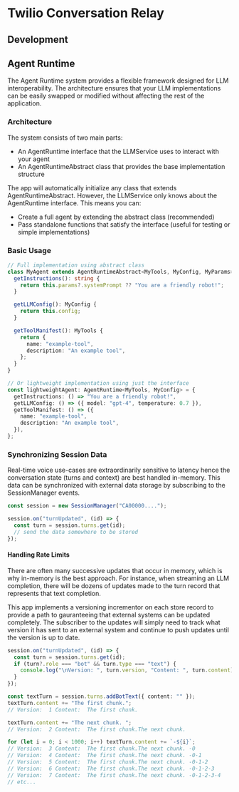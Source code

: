 # Twilio Conversation Relay

## Development

## Agent Runtime

The Agent Runtime system provides a flexible framework designed for LLM interoperability. The architecture ensures that your LLM implementations can be easily swapped or modified without affecting the rest of the application.

### Architecture

The system consists of two main parts:

- An AgentRuntime interface that the LLMService uses to interact with your agent
- An AgentRuntimeAbstract class that provides the base implementation structure

The app will automatically initialize any class that extends AgentRuntimeAbstract. However, the LLMService only knows about the AgentRuntime interface. This means you can:

- Create a full agent by extending the abstract class (recommended)
- Pass standalone functions that satisfy the interface (useful for testing or simple implementations)

### Basic Usage

```ts
// Full implementation using abstract class
class MyAgent extends AgentRuntimeAbstract<MyTools, MyConfig, MyParams> {
  getInstructions(): string {
    return this.params?.systemPrompt ?? "You are a friendly robot!";
  }

  getLLMConfig(): MyConfig {
    return this.config;
  }

  getToolManifest(): MyTools {
    return {
      name: "example-tool",
      description: "An example tool",
    };
  }
}

// Or lightweight implementation using just the interface
const lightweightAgent: AgentRuntime<MyTools, MyConfig> = {
  getInstructions: () => "You are a friendly robot!",
  getLLMConfig: () => ({ model: "gpt-4", temperature: 0.7 }),
  getToolManifest: () => ({
    name: "example-tool",
    description: "An example tool",
  }),
};
```

### Synchronizing Session Data

Real-time voice use-cases are extraordinarily sensitive to latency hence the conversation state (turns and context) are best handled in-memory. This data can be synchronized with external data storage by subscribing to the SessionManager events.

```ts
const session = new SessionManager("CA00000....");

session.on("turnUpdated", (id) => {
  const turn = session.turns.get(id);
  // send the data somewhere to be stored
});
```

#### Handling Rate Limits

There are often many successive updates that occur in memory, which is why in-memory is the best approach. For instance, when streaming an LLM completion, there will be dozens of updates made to the turn record that represents that text completion.

This app implements a versioning incrementor on each store record to provide a path to gauranteeing that external systems can be updated completely. The subscriber to the updates will simply need to track what version it has sent to an external system and continue to push updates until the version is up to date.

```ts
session.on("turnUpdated", (id) => {
  const turn = session.turns.get(id);
  if (turn?.role === "bot" && turn.type === "text") {
    console.log("\nVersion: ", turn.version, "Content: ", turn.content);
  }
});

const textTurn = session.turns.addBotText({ content: "" });
textTurn.content += "The first chunk.";
// Version:  1 Content:  The first chunk.

textTurn.content += "The next chunk. ";
// Version:  2 Content:  The first chunk.The next chunk.

for (let i = 0; i < 1000; i++) textTurn.content += `-${i}`;
// Version:  3 Content:  The first chunk.The next chunk. -0
// Version:  4 Content:  The first chunk.The next chunk. -0-1
// Version:  5 Content:  The first chunk.The next chunk. -0-1-2
// Version:  6 Content:  The first chunk.The next chunk. -0-1-2-3
// Version:  7 Content:  The first chunk.The next chunk. -0-1-2-3-4
// etc...
```
